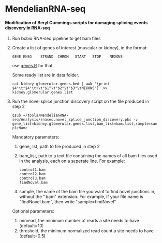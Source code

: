 # MendelianRNA-seq

#### Modification of Beryl Cummings scripts for damaging splicing events discovery in RNA-seq

1. Run bcbio RNA-seq pipeline to get bam files

2. Create a list of genes of interest (muscular or kidney), in the format:
	
	```GENE	ENSG	STRAND	CHROM	START	STOP	NEXONS```

	use [genes.R](https://github.com/naumenko-sa/bioscripts/blob/master/genes.R) for that.

	Some ready list are in data folder.

	```cat kidney.glomerular.genes.bed | awk '{print $4"\t"$4"\t+\t"$1"\t"$2"\t"$3"\tNEXONS"}' >> kidney.glomerular.genes.list```

3. Run the novel splice junction discovery script on the file produced in step 2 

	```qsub ~/tools/MendelianRNA-seq/Analysis/rnaseq.novel_splice_junction_discovery.pbs -v gene_list=kidney.glomerular.genes.list,bam_list=bam.list,sample=sampleName```

	Mandatory parameters:
	1. gene_list, path to file produced in step 2
	2. bam_list, path to a text file containing the names of all bam files used in the analysis, each on a seperate line. For example:

		```
		control1.bam
		control2.bam
		control3.bam
		findNovel.bam
		```

	3. sample, the name of the bam file you want to find novel junctions in, without the ".bam" extension. For example, if your file name is "findNovel.bam", then write "sample=findNovel"

	Optional parameters:
	1. minread, the minimum number of reads a site needs to have (default=10)
	2. threshold, the minimum normalized read count a site needs to have (default=0.5)
	


